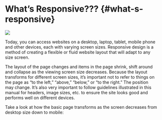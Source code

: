 # What’s Responsive??? {#what-s-responsive}

![](https://northwestern-engineering.gitbooks.io/main-mccormick-site/content/assets/2.jpeg)

Today, you can access websites on a desktop, laptop, tablet, mobile phone and other devices, each with varying screen sizes. Responsive design is a method of creating a flexible or fluid website layout that will adapt to any size screen.

The layout of the page changes and items in the page shrink, shift around and collapse as the viewing screen size decreases. Because the layout transforms for different screen sizes, it’s important not to refer to things on the page as “to the left,” “above,” “below,” or “to the right.” The position may change. It’s also very important to follow guidelines illustrated in this manual for headers, image sizes, etc. to ensure the site looks good and performs well on different devices.

Take a look at how the basic page transforms as the screen decreases from desktop size down to mobile:

